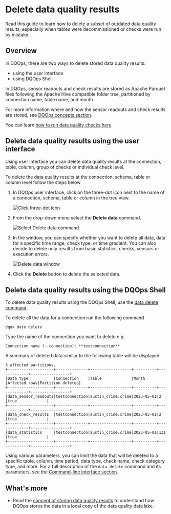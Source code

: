 # Delete data quality results
Read this guide to learn how to delete a subset of outdated data quality results, especially when tables were decommissioned or checks were run by mistake.

## Overview

In DQOps, there are two ways to delete stored data quality results:

- using the user interface 
- using DQOps Shell

In DQOps, sensor readouts and check results are stored as Apache Parquet files following the Apache
Hive compatible folder tree, partitioned by connection name, table name, and month.

For more information where and how the sensor readouts and check results are stored, see [DQOps concepts section](../dqo-concepts/data-storage-of-data-quality-results.md).

You can learn [how to run data quality checks here](run-data-quality-checks.md).


## Delete data quality results using the user interface

Using user interface you can delete data quality results at the connection, table, column, group of checks or individual check level.

To delete the data quality results at the connection, schema, table or column level follow the steps below

1. In DQOps user interface, click on the three-dot icon next to the name of a connection, schema, table or column in the tree view.

    ![Click three-dot icon](https://dqops.com/docs/images/working-with-dqo/delete-data-quality-results/click-three-dot-icon2.png)

2. From the drop-down menu select the **Delete data** command.

    ![Select Delete data command](https://dqops.com/docs/images/working-with-dqo/delete-data-quality-results/delete-data-command2.png)
   
3. In the window, you can specify whether you want to delete all data, data for a specific time range, check type, or time gradient.
    You can also decide to delete only results from basic statistics, checks, sensors or execution errors.

    ![Delete data window](https://dqops.com/docs/images/working-with-dqo/delete-data-quality-results/delete-data-window2.png)

4. Click the **Delete** button to delete the selected data.


##  Delete data quality results using the DQOps Shell

To delete data quality results using the DQOps Shell, use the [data delete command](../command-line-interface/data.md). 

To delete all the data for a connection run the following command

```
dqo> date delete
```

Type the name of the connection you want to delete e.g. 

```
Connection name (--connection): **testconnection**
```

A summary of deleted data similar to the following table will be displayed.

```
3 affected partitions.
+--------------------+--------------+------------------+----------+-------------+-----------------+
|Data type           |Connection    |Table             |Month     |Affected rows|Partition deleted|
+--------------------+--------------+------------------+----------+-------------+-----------------+
|data_sensor_readouts|testconnection|austin_crime.crime|2023-05-01|2            |true             |
+--------------------+--------------+------------------+----------+-------------+-----------------+
|data_check_results  |testconnection|austin_crime.crime|2023-05-01|2            |true             |
+--------------------+--------------+------------------+----------+-------------+-----------------+
|data_statistics     |testconnection|austin_crime.crime|2023-05-01|131          |true             |
+--------------------+--------------+------------------+----------+-------------+-----------------+
```

Using various parameters, you can limit the data that will be deleted to a specific table, column, time period, data type,
check name, check category type, and more. For a full description of the `data delete` command and its parameters, see the [Command-line interface section](../command-line-interface/data.md).

## What's more

- Read the [concept of storing data quality results](../dqo-concepts/data-storage-of-data-quality-results.md) to understand
  how DQOps stores the data in a local copy of the data quality data lake.

